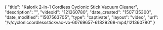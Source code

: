 {
    "title": "Kalorik 2-in-1 Cordless Cyclonic Stick Vacuum Cleaner",
    "description": "",
    "videoid": "121360780",
    "date_created": "1507135300",
    "date_modified": "1507563705",
    "type": "captivate",
    "layout": "video",
    "url": "\/v\/cycloniccordlessstickvac-vo-60769657-61829268-mp4\/121360780"
}